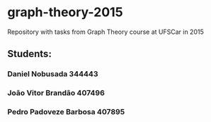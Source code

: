 # graph-theory-2015
Repository with tasks from Graph Theory course at UFSCar in 2015
## Students:
### Daniel Nobusada 344443
### João Vitor Brandão 407496
### Pedro Padoveze Barbosa 407895
